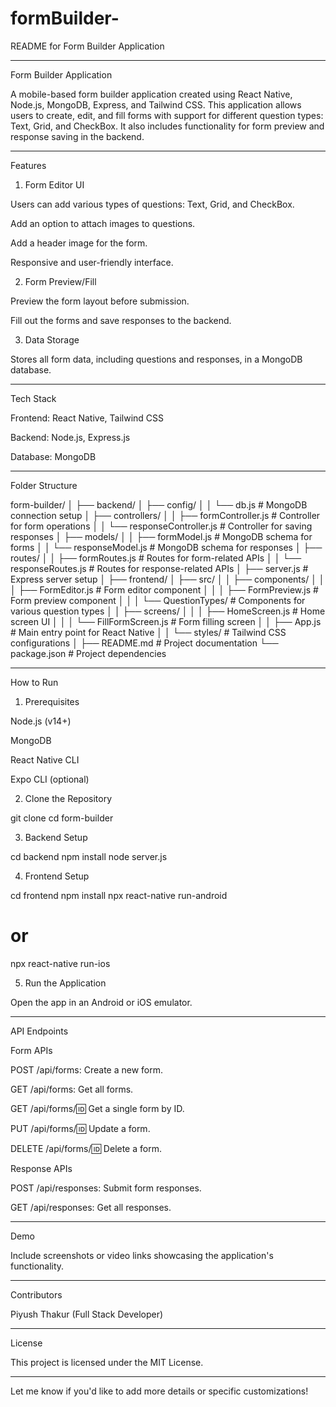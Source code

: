 # formBuilder-
README for Form Builder Application


---

Form Builder Application

A mobile-based form builder application created using React Native, Node.js, MongoDB, Express, and Tailwind CSS. This application allows users to create, edit, and fill forms with support for different question types: Text, Grid, and CheckBox. It also includes functionality for form preview and response saving in the backend.


---

Features

1. Form Editor UI

Users can add various types of questions: Text, Grid, and CheckBox.

Add an option to attach images to questions.

Add a header image for the form.

Responsive and user-friendly interface.



2. Form Preview/Fill

Preview the form layout before submission.

Fill out the forms and save responses to the backend.



3. Data Storage

Stores all form data, including questions and responses, in a MongoDB database.





---

Tech Stack

Frontend: React Native, Tailwind CSS

Backend: Node.js, Express.js

Database: MongoDB



---

Folder Structure

form-builder/
│
├── backend/
│   ├── config/
│   │   └── db.js             # MongoDB connection setup
│   ├── controllers/
│   │   ├── formController.js # Controller for form operations
│   │   └── responseController.js # Controller for saving responses
│   ├── models/
│   │   ├── formModel.js      # MongoDB schema for forms
│   │   └── responseModel.js  # MongoDB schema for responses
│   ├── routes/
│   │   ├── formRoutes.js     # Routes for form-related APIs
│   │   └── responseRoutes.js # Routes for response-related APIs
│   ├── server.js             # Express server setup
│
├── frontend/
│   ├── src/
│   │   ├── components/
│   │   │   ├── FormEditor.js # Form editor component
│   │   │   ├── FormPreview.js # Form preview component
│   │   │   └── QuestionTypes/ # Components for various question types
│   │   ├── screens/
│   │   │   ├── HomeScreen.js # Home screen UI
│   │   │   └── FillFormScreen.js # Form filling screen
│   │   ├── App.js            # Main entry point for React Native
│   │   └── styles/           # Tailwind CSS configurations
│
├── README.md                 # Project documentation
└── package.json              # Project dependencies


---

How to Run

1. Prerequisites

Node.js (v14+)

MongoDB

React Native CLI

Expo CLI (optional)


2. Clone the Repository

git clone <repository-url>
cd form-builder

3. Backend Setup

cd backend
npm install
node server.js

4. Frontend Setup

cd frontend
npm install
npx react-native run-android
# or
npx react-native run-ios

5. Run the Application

Open the app in an Android or iOS emulator.



---

API Endpoints

Form APIs

POST /api/forms: Create a new form.

GET /api/forms: Get all forms.

GET /api/forms/:id: Get a single form by ID.

PUT /api/forms/:id: Update a form.

DELETE /api/forms/:id: Delete a form.


Response APIs

POST /api/responses: Submit form responses.

GET /api/responses: Get all responses.



---

Demo

Include screenshots or video links showcasing the application's functionality.


---

Contributors

Piyush Thakur (Full Stack Developer)



---

License

This project is licensed under the MIT License.


---

Let me know if you'd like to add more details or specific customizations!
